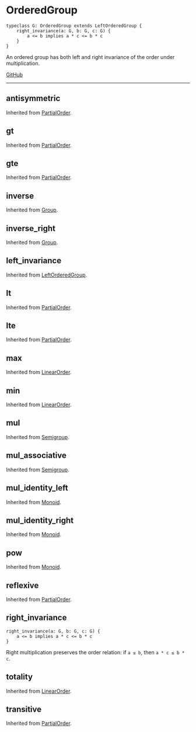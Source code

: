 # OrderedGroup

```acorn
typeclass G: OrderedGroup extends LeftOrderedGroup {
    right_invariance(a: G, b: G, c: G) {
        a <= b implies a * c <= b * c
    }
}
```

An ordered group has both left and right invariance of the order under multiplication.

[GitHub](https://github.com/acornprover/acornlib/blob/master/src/ordered_group.ac)

---
## antisymmetric
Inherited from [PartialOrder](../PartialOrder/#antisymmetric).
## gt
Inherited from [PartialOrder](../PartialOrder/#gt).
## gte
Inherited from [PartialOrder](../PartialOrder/#gte).
## inverse
Inherited from [Group](../Group/#inverse).
## inverse_right
Inherited from [Group](../Group/#inverse_right).
## left_invariance
Inherited from [LeftOrderedGroup](../LeftOrderedGroup/#left_invariance).
## lt
Inherited from [PartialOrder](../PartialOrder/#lt).
## lte
Inherited from [PartialOrder](../PartialOrder/#lte).
## max
Inherited from [LinearOrder](../LinearOrder/#max).
## min
Inherited from [LinearOrder](../LinearOrder/#min).
## mul
Inherited from [Semigroup](../Semigroup/#mul).
## mul_associative
Inherited from [Semigroup](../Semigroup/#mul_associative).
## mul_identity_left
Inherited from [Monoid](../Monoid/#mul_identity_left).
## mul_identity_right
Inherited from [Monoid](../Monoid/#mul_identity_right).
## pow
Inherited from [Monoid](../Monoid/#pow).
## reflexive
Inherited from [PartialOrder](../PartialOrder/#reflexive).
## right_invariance

```acorn
right_invariance(a: G, b: G, c: G) {
    a <= b implies a * c <= b * c
}
```

Right multiplication preserves the order relation: if `a ≤ b`, then `a * c ≤ b * c`.
## totality
Inherited from [LinearOrder](../LinearOrder/#totality).
## transitive
Inherited from [PartialOrder](../PartialOrder/#transitive).
